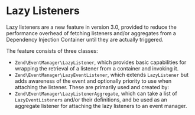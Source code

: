 # Lazy Listeners

Lazy listeners are a new feature in version 3.0, provided to reduce the
performance overhead of fetching listeners and/or aggregates from a Dependency
Injection Container until they are actually triggered.

The feature consists of three classes:

- `Zend\EventManager\LazyListener`, which provides basic capabilities for
  wrapping the retrieval of a listener from a container and invoking it.
- `Zend\EventManager\LazyEventListener`, which extends `LazyListener` but adds
  awareness of the event and optionally priority to use when attaching the
  listener. These are primarily used and created by:
- `Zend\EventManager\LazyListenerAggregate`, which can take a list of
  `LazyEventListeners` and/or their definitions, and be used as an aggregate
  listener for attaching the lazy listeners to an event manager.
